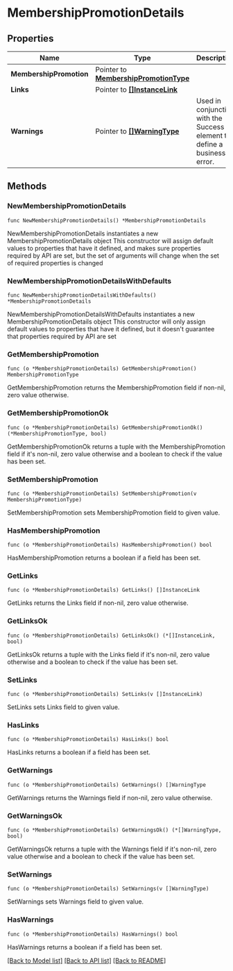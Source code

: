 # MembershipPromotionDetails

## Properties

Name | Type | Description | Notes
------------ | ------------- | ------------- | -------------
**MembershipPromotion** | Pointer to [**MembershipPromotionType**](MembershipPromotionType.md) |  | [optional] 
**Links** | Pointer to [**[]InstanceLink**](InstanceLink.md) |  | [optional] 
**Warnings** | Pointer to [**[]WarningType**](WarningType.md) | Used in conjunction with the Success element to define a business error. | [optional] 

## Methods

### NewMembershipPromotionDetails

`func NewMembershipPromotionDetails() *MembershipPromotionDetails`

NewMembershipPromotionDetails instantiates a new MembershipPromotionDetails object
This constructor will assign default values to properties that have it defined,
and makes sure properties required by API are set, but the set of arguments
will change when the set of required properties is changed

### NewMembershipPromotionDetailsWithDefaults

`func NewMembershipPromotionDetailsWithDefaults() *MembershipPromotionDetails`

NewMembershipPromotionDetailsWithDefaults instantiates a new MembershipPromotionDetails object
This constructor will only assign default values to properties that have it defined,
but it doesn't guarantee that properties required by API are set

### GetMembershipPromotion

`func (o *MembershipPromotionDetails) GetMembershipPromotion() MembershipPromotionType`

GetMembershipPromotion returns the MembershipPromotion field if non-nil, zero value otherwise.

### GetMembershipPromotionOk

`func (o *MembershipPromotionDetails) GetMembershipPromotionOk() (*MembershipPromotionType, bool)`

GetMembershipPromotionOk returns a tuple with the MembershipPromotion field if it's non-nil, zero value otherwise
and a boolean to check if the value has been set.

### SetMembershipPromotion

`func (o *MembershipPromotionDetails) SetMembershipPromotion(v MembershipPromotionType)`

SetMembershipPromotion sets MembershipPromotion field to given value.

### HasMembershipPromotion

`func (o *MembershipPromotionDetails) HasMembershipPromotion() bool`

HasMembershipPromotion returns a boolean if a field has been set.

### GetLinks

`func (o *MembershipPromotionDetails) GetLinks() []InstanceLink`

GetLinks returns the Links field if non-nil, zero value otherwise.

### GetLinksOk

`func (o *MembershipPromotionDetails) GetLinksOk() (*[]InstanceLink, bool)`

GetLinksOk returns a tuple with the Links field if it's non-nil, zero value otherwise
and a boolean to check if the value has been set.

### SetLinks

`func (o *MembershipPromotionDetails) SetLinks(v []InstanceLink)`

SetLinks sets Links field to given value.

### HasLinks

`func (o *MembershipPromotionDetails) HasLinks() bool`

HasLinks returns a boolean if a field has been set.

### GetWarnings

`func (o *MembershipPromotionDetails) GetWarnings() []WarningType`

GetWarnings returns the Warnings field if non-nil, zero value otherwise.

### GetWarningsOk

`func (o *MembershipPromotionDetails) GetWarningsOk() (*[]WarningType, bool)`

GetWarningsOk returns a tuple with the Warnings field if it's non-nil, zero value otherwise
and a boolean to check if the value has been set.

### SetWarnings

`func (o *MembershipPromotionDetails) SetWarnings(v []WarningType)`

SetWarnings sets Warnings field to given value.

### HasWarnings

`func (o *MembershipPromotionDetails) HasWarnings() bool`

HasWarnings returns a boolean if a field has been set.


[[Back to Model list]](../README.md#documentation-for-models) [[Back to API list]](../README.md#documentation-for-api-endpoints) [[Back to README]](../README.md)


